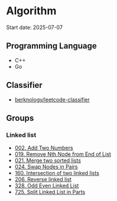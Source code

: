 # Algorithm

Start date: 2025-07-07

## Programming Language
- C++
- Go

## Classifier
- [berknology/leetcode-classifier](https://github.com/berknology/leetcode-classifier?tab=readme-ov-file#linked-list)

## Groups
### Linked list
- [002. Add Two Numbers](https://leetcode.com/problems/add-two-numbers/)
- [019. Remove Nth Node from End of List](https://leetcode.com/problems/remove-nth-node-from-end-of-list/description/)
- [021. Merge two sorted lists](https://leetcode.com/problems/merge-two-sorted-lists/description/)
- [024. Swap Nodes in Pairs](https://leetcode.com/problems/swap-nodes-in-pairs/description/)
- [160. Intersection of two linked lists](https://leetcode.com/problems/intersection-of-two-linked-lists/description/)
- [206. Reverse linked list](https://leetcode.com/problems/reverse-linked-list/description/)
- [328. Odd Even Linked List](https://leetcode.com/problems/odd-even-linked-list/description/)
- [725. Split Linked List in Parts](https://leetcode.com/problems/split-linked-list-in-parts/description/)
